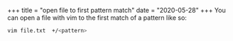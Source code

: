 +++
title = "open file to first pattern match"
date = "2020-05-28"
+++
You can open a file with vim to the first match of a pattern like so:

```bash
vim file.txt  +/<pattern>
```
